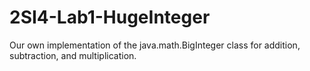 # 2SI4-Lab1-HugeInteger
Our own implementation of the java.math.BigInteger class for addition, subtraction, and multiplication.

